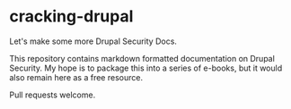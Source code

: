 cracking-drupal
===============

Let's make some more Drupal Security Docs.

This repository contains markdown formatted documentation on Drupal Security. My hope is to package this into a series of e-books, but it would also remain here as a free resource.

Pull requests welcome. 
